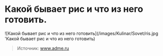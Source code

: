 # Какой бывает рис и что из него готовить.

![Какой бывает рис и что из него готовить](/images/Kulinar/Sovet/ris.jpg 'Какой бывает рис и что из него готовить)

> Источник: www.adme.ru

